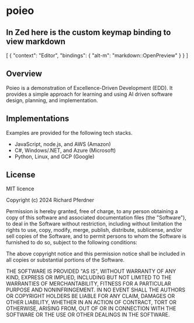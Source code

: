 # poieo

## In Zed here is the custom keymap binding to view markdown
[
  {
    "context": "Editor",
    "bindings": {
      "alt-m": "markdown::OpenPreview"
    }
  }
]


## Overview

Poieo is a demonstration of  Excellence-Driven Development (EDD). It provides a simple approach for learning and using AI driven software design, planning, and implementation.

## Implementations

Examples are provided for the following tech stacks.

- JavaScript, node.js, and AWS (Amazon)
- C#, Windows/.NET, and Azure (Microsoft)
- Python, Linux, and GCP (Google)

## License

MIT licence

Copyright (c) 2024 Richard Pferdner

Permission is hereby granted, free of charge, to any person obtaining a copy of this software and associated documentation files (the "Software"), to deal in the Software without restriction, including without limitation the rights to use, copy, modify, merge, publish, distribute, sublicense, and/or sell copies of the Software, and to permit persons to whom the Software is furnished to do so, subject to the following conditions:

The above copyright notice and this permission notice shall be included in all copies or substantial portions of the Software.

THE SOFTWARE IS PROVIDED "AS IS", WITHOUT WARRANTY OF ANY KIND, EXPRESS OR IMPLIED, INCLUDING BUT NOT LIMITED TO THE WARRANTIES OF MERCHANTABILITY, FITNESS FOR A PARTICULAR PURPOSE AND NONINFRINGEMENT. IN NO EVENT SHALL THE AUTHORS OR COPYRIGHT HOLDERS BE LIABLE FOR ANY CLAIM, DAMAGES OR OTHER LIABILITY, WHETHER IN AN ACTION OF CONTRACT, TORT OR OTHERWISE, ARISING FROM, OUT OF OR IN CONNECTION WITH THE SOFTWARE OR THE USE OR OTHER DEALINGS IN THE SOFTWARE.
